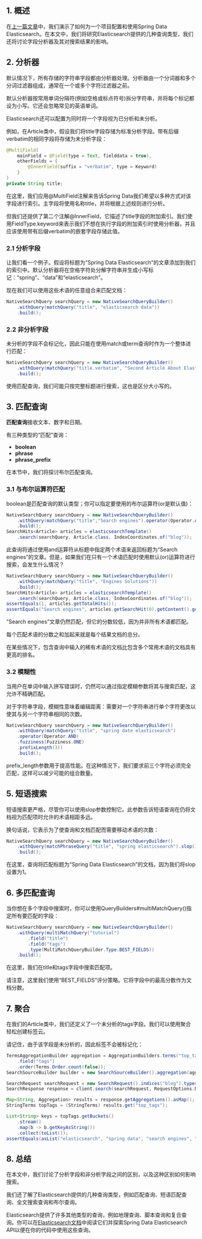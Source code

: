 ## 1. 概述

在[上一篇文章](https://www.baeldung.com/spring-data-elasticsearch-tutorial)中，我们演示了如何为一个项目配置和使用Spring Data Elasticsearch。在本文中，我们将研究Elasticsearch提供的几种查询类型，我们还将讨论字段分析器及其对搜索结果的影响。

## 2. 分析器

默认情况下，所有存储的字符串字段都由分析器处理。分析器由一个分词器和多个分词过滤器组成，通常在一个或多个字符过滤器之前。

默认分析器按常用单词分隔符(例如空格或标点符号)拆分字符串，并将每个标记都设为小写。它还会忽略常见的英语单词。

Elasticsearch还可以配置为同时将一个字段视为已分析和未分析。

例如，在Article类中，假设我们将title字段存储为标准分析字段。带有后缀verbatim的相同字段将存储为未分析字段：

```java
@MultiField(
    mainField = @Field(type = Text, fielddata = true),
    otherFields = {
        @InnerField(suffix = "verbatim", type = Keyword)
    }
)
private String title;
```

在这里，我们应用@MultiField注解来告诉Spring Data我们希望以多种方式对该字段进行索引。主字段将使用名称title，并将根据上述规则进行分析。

但我们还提供了第二个注解@InnerField，它描述了title字段的附加索引。我们使用FieldType.keyword来表示我们不想在执行字段的附加索引时使用分析器，并且应该使用带有后缀verbatim的嵌套字段存储此值。

### 2.1 分析字段

让我们看一个例子。假设将标题为“Spring Data Elasticsearch”的文章添加到我们的索引中。默认分析器将在空格字符处分解字符串并生成小写标记：“spring”、“data”和“elasticsearch”。

现在我们可以使用这些术语的任意组合来匹配文档：

```java
NativeSearchQuery searchQuery = new NativeSearchQueryBuilder()
    .withQuery(matchQuery("title", "elasticsearch data"))
    .build();
```

### 2.2 非分析字段

未分析的字段不会标记化，因此只能在使用match或term查询时作为一个整体进行匹配：

```java
NativeSearchQuery searchQuery = new NativeSearchQueryBuilder()
    .withQuery(matchQuery("title.verbatim", "Second Article About Elasticsearch"))
    .build();
```

使用匹配查询，我们可能只按完整标题进行搜索，这也是区分大小写的。

## 3. 匹配查询

**匹配查询**接收文本、数字和日期。

有三种类型的“匹配”查询：

- **boolean**
- **phrase**
- **phrase_prefix**

在本节中，我们将探讨布尔匹配查询。

### 3.1 与布尔运算符匹配

boolean是匹配查询的默认类型；你可以指定要使用的布尔运算符(or是默认值)：

```java
NativeSearchQuery searchQuery = new NativeSearchQueryBuilder()
    .withQuery(matchQuery("title","Search engines").operator(Operator.AND))
    .build();
SearchHits<Article> articles = elasticsearchTemplate()
    .search(searchQuery, Article.class, IndexCoordinates.of("blog"));
```

此查询将通过使用and运算符从标题中指定两个术语来返回标题为“Search engines”的文章。但是，如果我们在只有一个术语匹配时使用默认(or)运算符进行搜索，会发生什么情况？

```java
NativeSearchQuery searchQuery = new NativeSearchQueryBuilder()
    .withQuery(matchQuery("title", "Engines Solutions"))
    .build();
SearchHits<Article> articles = elasticsearchTemplate()
    .search(searchQuery, Article.class, IndexCoordinates.of("blog"));
assertEquals(1, articles.getTotalHits());
assertEquals("Search engines", articles.getSearchHit(0).getContent().getTitle());
```

“Search engines”文章仍然匹配，但它的分数较低，因为并非所有术语都匹配。

每个匹配术语的分数之和加起来就是每个结果文档的总分。

在某些情况下，包含查询中输入的稀有术语的文档比包含多个常用术语的文档具有更高的排名。

### 3.2 模糊性

当用户在单词中输入拼写错误时，仍然可以通过指定模糊参数将其与搜索匹配，这允许不精确匹配。

对于字符串字段，模糊性意味着编辑距离：需要对一个字符串进行单个字符更改以使其与另一个字符串相同的次数。

```java
NativeSearchQuery searchQuery = new NativeSearchQueryBuilder()
    .withQuery(matchQuery("title", "spring date elasticsearch")
    .operator(Operator.AND)
    .fuzziness(Fuzziness.ONE)
    .prefixLength(3))
    .build();
```

prefix_length参数用于提高性能。在这种情况下，我们要求前三个字符必须完全匹配，这样可以减少可能的组合数量。

## 5. 短语搜索

短语搜索更严格，尽管你可以使用slop参数控制它。此参数告诉短语查询在仍将文档视为匹配项时允许的术语相距多远。

换句话说，它表示为了使查询和文档匹配而需要移动术语的次数：

```java
NativeSearchQuery searchQuery = new NativeSearchQueryBuilder()
    .withQuery(matchPhraseQuery("title", "spring elasticsearch").slop(1))
    .build();
```

在这里，查询将匹配标题为“Spring Data Elasticsearch”的文档，因为我们将slop设置为1。

## 6. 多匹配查询

当你想在多个字段中搜索时，你可以使用QueryBuilders#multiMatchQuery()指定所有要匹配的字段：

```java
NativeSearchQuery searchQuery = new NativeSearchQueryBuilder()
    .withQuery(multiMatchQuery("tutorial")
        .field("title")
        .field("tags")
        .type(MultiMatchQueryBuilder.Type.BEST_FIELDS))
    .build();
```

在这里，我们在title和tags字段中搜索匹配项。

请注意，这里我们使用“BEST_FIELDS”评分策略。它将字段中的最高分数作为文档分数。

## 7. 聚合

在我们的Article类中，我们还定义了一个未分析的tags字段。我们可以使用聚合轻松创建标签云。

请记住，由于该字段是未分析的，因此标签不会被标记化：

```java
TermsAggregationBuilder aggregation = AggregationBuilders.terms("top_tags")
    .field("tags")
    .order(Terms.Order.count(false));
SearchSourceBuilder builder = new SearchSourceBuilder().aggregation(aggregation);

SearchRequest searchRequest = new SearchRequest().indices("blog").types("article").source(builder);
SearchResponse response = client.search(searchRequest, RequestOptions.DEFAULT);

Map<String, Aggregation> results = response.getAggregations().asMap();
StringTerms topTags = (StringTerms) results.get("top_tags");

List<String> keys = topTags.getBuckets()
    .stream()
    .map(b -> b.getKeyAsString())
    .collect(toList());
assertEquals(asList("elasticsearch", "spring data", "search engines", "tutorial"), keys);
```

## 8. 总结

在本文中，我们讨论了分析字段和非分析字段之间的区别，以及这种区别如何影响搜索。

我们还了解了Elasticsearch提供的几种查询类型，例如匹配查询、短语匹配查询、全文搜索查询和布尔查询。

Elasticsearch提供了许多其他类型的查询，例如地理查询、脚本查询和复合查询。你可以在[Elasticsearch文档](https://www.elastic.co/guide/en/elasticsearch/reference/current/query-dsl.html)中阅读它们并探索Spring Data Elasticsearch API以便在你的代码中使用这些查询。